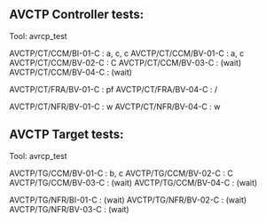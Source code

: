 ## AVCTP Controller tests:
Tool: avrcp_test

AVCTP/CT/CCM/BI-01-C : a, c, c
AVCTP/CT/CCM/BV-01-C : a, c
AVCTP/CT/CCM/BV-02-C : C
AVCTP/CT/CCM/BV-03-C : (wait)
AVCTP/CT/CCM/BV-04-C : (wait)

AVCTP/CT/FRA/BV-01-C : pf
AVCTP/CT/FRA/BV-04-C : /

AVCTP/CT/NFR/BV-01-C : w
AVCTP/CT/NFR/BV-04-C : w

## AVCTP Target tests:
Tool: avrcp_test

AVCTP/TG/CCM/BV-01-C : b, c
AVCTP/TG/CCM/BV-02-C : C
AVCTP/TG/CCM/BV-03-C : (wait)
AVCTP/TG/CCM/BV-04-C : (wait)

AVCTP/TG/NFR/BI-01-C : (wait)
AVCTP/TG/NFR/BV-02-C : (wait)
AVCTP/TG/NFR/BV-03-C : (wait)



